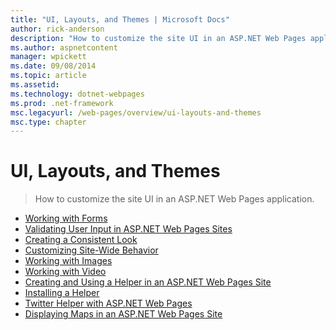 ```yaml
---
title: "UI, Layouts, and Themes | Microsoft Docs"
author: rick-anderson
description: "How to customize the site UI in an ASP.NET Web Pages application."
ms.author: aspnetcontent
manager: wpickett
ms.date: 09/08/2014
ms.topic: article
ms.assetid: 
ms.technology: dotnet-webpages
ms.prod: .net-framework
msc.legacyurl: /web-pages/overview/ui-layouts-and-themes
msc.type: chapter
---
```

UI, Layouts, and Themes
====================
> How to customize the site UI in an ASP.NET Web Pages application.


- [Working with Forms](4-working-with-forms.md)
- [Validating User Input in ASP.NET Web Pages Sites](validating-user-input-in-aspnet-web-pages-sites.md)
- [Creating a Consistent Look](3-creating-a-consistent-look.md)
- [Customizing Site-Wide Behavior](18-customizing-site-wide-behavior.md)
- [Working with Images](9-working-with-images.md)
- [Working with Video](10-working-with-video.md)
- [Creating and Using a Helper in an ASP.NET Web Pages Site](creating-and-using-a-helper-in-an-aspnet-web-pages-site.md)
- [Installing a Helper](installing-helpers.md)
- [Twitter Helper with ASP.NET Web Pages](twitter-helper.md)
- [Displaying Maps in an ASP.NET Web Pages Site](displaying-maps-in-an-aspnet-web-pages-site.md)